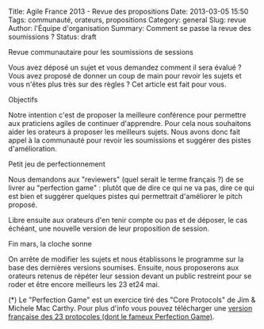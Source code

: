 Title: Agile France 2013 - Revue des propositions
Date: 2013-03-05 15:50
Tags: communauté, orateurs, propositions
Category: general
Slug: revue
Author: l'Équipe d'organisation
Summary: Comment se passe la revue des soumissions ?
Status: draft

<p class="soon-med">
  <span class="color">Revue communautaire pour les soumissions de sessions</span>
</p>
<p class="soon-med">
Vous avez déposé un sujet et vous demandez comment il sera évalué ? Vous avez proposé de donner un coup de main pour revoir les sujets et vous n'êtes plus très sur des règles ? Cet article est fait pour vous.
</p>

<p class="soon-med">
  <span class="color">Objectifs</span>
</p>
<p class="soon-med">
Notre intention c'est de proposer la meilleure conférence pour permettre aux praticiens agiles de continuer d'apprendre. Pour cela nous souhaitons aider les orateurs à proposer les meilleurs sujets.
Nous avons donc fait appel à la communauté pour revoir les soumissions et suggérer des pistes d'amélioration.
</p>

<p class="soon-med">
  <span class="color">Petit jeu de perfectionnement</span>
</p>
<p class="soon-med">
Nous demandons aux "reviewers" (quel serait le terme français ?) de se livrer au "perfection game" : plutôt que de dire ce qui ne va pas, dire ce qui est bien et suggérer quelques pistes qui permettrait d'améliorer le pitch proposé.
</p>
<p class="soon-med">
Libre ensuite aux orateurs d'en tenir compte ou pas et de déposer, le cas échéant, une nouvelle version de leur proposition de session. 
</p>

<p class="soon-med">
  <span class="color">Fin mars, la cloche sonne</span>
</p>
<p class="soon-med">
On arrête de modifier les sujets et nous établissons le programme sur la base des dernières versions soumises. Ensuite, nous proposerons aux orateurs retenus de répéter leur session devant un public restreint pour se roder et être encore meilleurs les 23 et24 mai.
</p>
<p class="soon-small">
(*) Le "Perfection Game" est un exercice tiré des "Core Protocols" de Jim & Michele Mac Carthy. Pour plus d'info vous pouvez télécharger une <a href="http://www.mccarthyshow.com/wp-content/uploads/2011/02/Equipe+v2.0-1.2.doc" alt="Core Protocols - Français">version française des 23 protocoles (dont le fameux Perfection Game)</a>.
</p>
